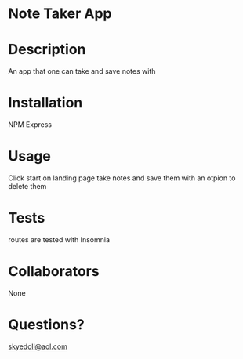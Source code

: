 # Note Taker App

# Description
An app that one can take and save notes with

# Installation
NPM 
Express

# Usage
Click start on landing page take notes and save them with an otpion to delete them


# Tests
routes are tested with Insomnia

# Collaborators
None
# Questions?
skyedoll@aol.com
